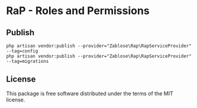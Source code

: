 # RaP - Roles and Permissions

## Publish

    php artisan vendor:publish --provider="Zablose\Rap\RapServiceProvider" --tag=config
    php artisan vendor:publish --provider="Zablose\Rap\RapServiceProvider" --tag=migrations

## License

This package is free software distributed under the terms of the MIT license.
